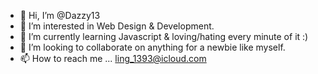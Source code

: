 - 👋 Hi, I’m @Dazzy13
- 👀 I’m interested in Web Design & Development.
- 🌱 I’m currently learning Javascript & loving/hating every minute of it :)
- 💞️ I’m looking to collaborate on anything for a newbie like myself.
- 📫 How to reach me ... ling_1393@icloud.com

<!---
Dazzy13/Dazzy13 is a ✨ special ✨ repository because its `README.md` (this file) appears on your GitHub profile.
You can click the Preview link to take a look at your changes.
--->
